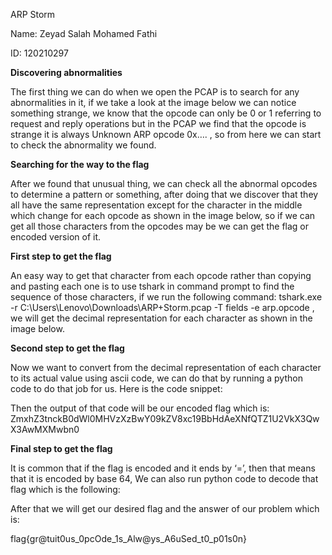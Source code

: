 ARP Storm

Name: Zeyad Salah Mohamed Fathi

ID: 120210297

**Discovering abnormalities**

The first thing we can do when we open the PCAP is to search for any abnormalities in it, if we take a look at the image below we can notice something strange, we know that the opcode can only be 0 or 1 referring to request and reply operations but in the PCAP we find that the opcode is strange it is always Unknown ARP opcode 0x…. , so from here we can start to check the abnormality we found.


**Searching for the way to the flag**

After we found that unusual thing, we can check all the abnormal opcodes to determine a pattern or something, after doing that we discover that they all have the same representation except for the character in the middle which change for each opcode as shown in the image below, so if we can get all those characters from the opcodes may be we can get the flag or encoded version of it.



**First step to get the flag**

An easy way to get that character from each opcode rather than copying and pasting each one is to use tshark in command prompt to find the sequence of those characters, if we run the following command: tshark.exe -r C:\\Users\\Lenovo\\Downloads\\ARP+Storm.pcap -T fields -e arp.opcode , we will get the decimal representation for each character as shown in the image below.



**Second step to get the flag**

Now we want to convert from the decimal representation of each character to its actual value using ascii code, we can do that by running a python code to do that job for us. Here is the code snippet:



Then the output of that code will be our encoded flag which is: ZmxhZ3tnckB0dWl0MHVzXzBwY09kZV8xc19BbHdAeXNfQTZ1U2VkX3QwX3AwMXMwbn0

**Final step to get the flag**

It is common that if the flag is encoded and it ends by ‘=’, then that means that it is encoded by base 64, We can also run python code to decode that flag which is the following:



After that we will get our desired flag and the answer of our problem which is:

flag{gr@tuit0us_0pcOde_1s_Alw@ys_A6uSed_t0_p01s0n}
